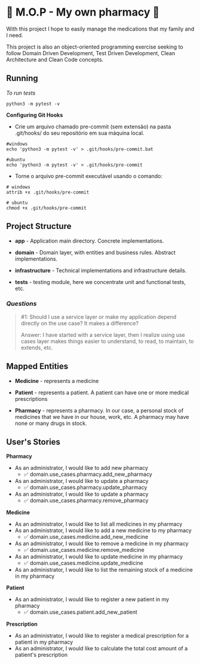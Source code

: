 # :pill: M.O.P - My own pharmacy :pill:

With this project I hope to easily manage the medications that my family and I need.

This project is also an object-oriented programming exercise seeking to follow Domain Driven Development, Test Driven
Development, Clean Architecture and Clean Code concepts.

## Running

*To run tests*

```
python3 -m pytest -v
```

**Configuring Git Hooks**

- Crie um arquivo chamado pre-commit (sem extensão) na pasta .git/hooks/ do seu repositório em sua máquina local.

```
#windows
echo 'python3 -m pytest -v' > .git/hooks/pre-commit.bat

#ubuntu
echo 'python3 -m pytest -v' > .git/hooks/pre-commit
```

- Torne o arquivo pre-commit executável usando o comando:

```
# windows
attrib +x .git/hooks/pre-commit

# ubuntu
chmod +x .git/hooks/pre-commit
```

## Project Structure

- **app** - Application main directory. Concrete implementations.

- **domain** - Domain layer, with entities and business rules. Abstract implementations.

- **infrastructure** - Technical implementations and infrastructure details.

- **tests** - testing module, here we concentrate unit and functional tests, etc.

### _Questions_

> #1: Should I use a service layer or make my
> application depend directly on the use case?
> It makes a difference?
>  
> Answer: I have started with a service layer, then I realize
> using use cases layer makes things easier to understand,
> to read, to maintain, to extends, etc.

## Mapped Entities

- **Medicine** - represents a medicine

- **Patient** - represents a patient. A patient can have one or more medical prescriptions

- **Pharmacy** - represents a pharmacy. In our case, a personal stock of medicines that we have in our house, work, etc.
  A pharmacy may have none or many drugs in stock.

## User's Stories

**Pharmacy**

- As an administrator, I would like to add new pharmacy
  - :white_check_mark: domain.use_cases.pharmacy.add_new_pharmacy
- As an administrator, I would like to update a pharmacy
  - :white_check_mark: domain.use_cases.pharmacy.update_pharmacy
- As an administrator, I would like to update a pharmacy
  - :white_check_mark: domain.use_cases.pharmacy.remove_pharmacy

**Medicine**

- As an administrator, I would like to list all medicines in my pharmacy
- As an administrator, I would like to add a new medicine to my pharmacy
  - :white_check_mark: domain.use_cases.medicine.add_new_medicine
- As an administrator, I would like to remove a medicine in my pharmacy
  - :white_check_mark: domain.use_cases.medicine.remove_medicine
- As an administrator, I would like to update medicine in my pharmacy
  - :white_check_mark: domain.use_cases.medicine.update_medicine
- As an administrator, I would like to list the remaining stock of a medicine in my pharmacy

**Patient**

- As an administrator, I would like to register a new patient in my pharmacy
  - :white_check_mark: domain.use_cases.patient.add_new_patient

**Prescription**

- As an administrator, I would like to register a medical prescription for a patient in my pharmacy
- As an administrator, I would like to calculate the total cost amount of a patient's prescription